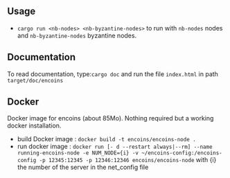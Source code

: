 ## Usage
 - `cargo run <nb-nodes> <nb-byzantine-nodes>` to run with `nb-nodes` nodes and `nb-byzantine-nodes` byzantine nodes.

## Documentation
To read documentation, type:`cargo doc` and run the file `index.html` in path `target/doc/encoins`

## Docker
Docker image for encoins (about 85Mo). Nothing required but a working docker installation.
- build Docker image : `docker build -t encoins/encoins-node .`
- run docker image : `docker run [- d --restart always|--rm] --name running-encoins-node -e NUM_NODE={i} -v ~/encoins-config:/encoins-config -p 12345:12345 -p 12346:12346 encoins/encoins-node` with {i} the number of the server in the net_config file
